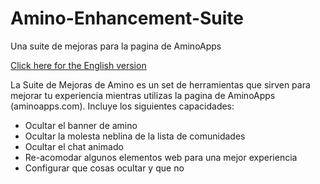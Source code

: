 # Amino-Enhancement-Suite
Una suite de mejoras para la pagina de AminoApps

[Click here for the English version](/README.md)

La Suite de Mejoras de Amino es un set de herramientas que sirven para mejorar tu experiencia mientras utilizas la pagina de AminoApps (aminoapps.com). Incluye los siguientes capacidades:

- Ocultar el banner de amino
- Ocultar la molesta neblina de la lista de comunidades
- Ocultar el chat animado
- Re-acomodar algunos elementos web para una mejor experiencia
- Configurar que cosas ocultar y que no
